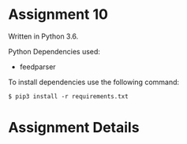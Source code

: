 # Assignment 10

Written in Python 3.6.

Python Dependencies used:

- feedparser

To install dependencies use the following command:

```shell
$ pip3 install -r requirements.txt
```

# Assignment Details
